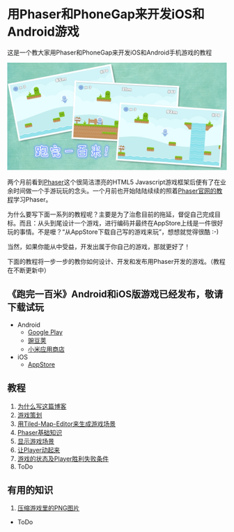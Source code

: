 # 用Phaser和PhoneGap来开发iOS和Android游戏 #

这是一个教大家用Phaser和PhoneGap来开发iOS和Android手机游戏的教程

![](assets/screenshots.jpg)

两个月前看到[Phaser](http://phaser.io)这个很简洁漂亮的HTML5 Javascript游戏框架后便有了在业余时间做一个手游玩玩的念头。一个月前也开始陆陆续续的照着[Phaser官网的教程](http://phaser.io/tutorials/making-your-first-phaser-game)学习Phaser。

为什么要写下面一系列的教程呢？主要是为了治愈目前的拖延，督促自己完成目标。而且：从头到尾设计一个游戏，进行编码并最终在AppStore上线是一件很好玩的事情。不是嚒？“从AppStore下载自己写的游戏来玩”，想想就觉得很酷 :-)

当然，如果你能从中受益，开发出属于你自己的游戏，那就更好了！

下面的教程将一步一步的教你如何设计、开发和发布用Phaser开发的游戏。（教程在不断更新中）

## 《跑完一百米》Android和iOS版游戏已经发布，敬请下载试玩
* Android
	* [Google Play](https://play.google.com/store/apps/details?id=com.easy.meterrace "Google Play")
	* [豌豆荚](http://www.wandoujia.com/apps/com.easy.meterrace "豌豆荚")
	* [小米应用商店](http://app.mi.com/detail/397352 "小米应用商店")
* iOS
	* [AppStore](https://itunes.apple.com/us/developer/zhu-zhong/id1035152444 "AppStore")
	
## 教程 ##

1. [为什么写这篇博客](http://zhongzhu.github.io/2016/03/11/%E7%94%A8Phaser%E5%92%8CPhoneGap%E6%9D%A5%E5%BC%80%E5%8F%91iOS%E5%92%8CAndroid%E6%B8%B8%E6%88%8F-1-%E4%B8%BA%E4%BB%80%E4%B9%88%E5%86%99%E8%BF%99%E7%AF%87%E5%8D%9A%E5%AE%A2/)
2. [游戏策划](http://zhongzhu.github.io/2016/03/15/%E7%94%A8Phaser%E5%92%8CPhoneGap%E6%9D%A5%E5%BC%80%E5%8F%91iOS%E5%92%8CAndroid%E6%B8%B8%E6%88%8F-2-%E6%B8%B8%E6%88%8F%E7%AD%96%E5%88%92/)
3. [用Tiled-Map-Editor来生成游戏场景](http://zhongzhu.github.io/2016/03/25/%E7%94%A8Phaser%E5%92%8CPhoneGap%E6%9D%A5%E5%BC%80%E5%8F%91iOS%E5%92%8CAndroid%E6%B8%B8%E6%88%8F-3-%E7%94%A8Tiled-Map-Editor%E6%9D%A5%E7%94%9F%E6%88%90%E6%B8%B8%E6%88%8F%E5%9C%BA%E6%99%AF/)
4. [Phaser基础知识](http://zhongzhu.github.io/2016/03/28/%E7%94%A8Phaser%E5%92%8CPhoneGap%E6%9D%A5%E5%BC%80%E5%8F%91iOS%E5%92%8CAndroid%E6%B8%B8%E6%88%8F-4-Phaser%E5%9F%BA%E7%A1%80%E7%9F%A5%E8%AF%86/)
5. [显示游戏场景](http://zhongzhu.github.io/2016/04/10/%E7%94%A8Phaser%E5%92%8CPhoneGap%E6%9D%A5%E5%BC%80%E5%8F%91iOS%E5%92%8CAndroid%E6%B8%B8%E6%88%8F-5-%E6%98%BE%E7%A4%BA%E6%B8%B8%E6%88%8F%E5%9C%BA%E6%99%AF/)
6. [让Player动起来](http://zhongzhu.github.io/2016/05/09/%E7%94%A8Phaser%E5%92%8CPhoneGap%E6%9D%A5%E5%BC%80%E5%8F%91iOS%E5%92%8CAndroid%E6%B8%B8%E6%88%8F-6-%E8%AE%A9Player%E5%8A%A8%E8%B5%B7%E6%9D%A5/)
7. [游戏的状态及Player胜利失败条件](http://zhongzhu.github.io/2016/05/27/%E7%94%A8Phaser%E5%92%8CPhoneGap%E6%9D%A5%E5%BC%80%E5%8F%91iOS%E5%92%8CAndroid%E6%B8%B8%E6%88%8F-7-%E6%B8%B8%E6%88%8F%E7%9A%84%E7%8A%B6%E6%80%81%E5%8F%8APlayer%E8%83%9C%E5%88%A9%E5%A4%B1%E8%B4%A5%E6%9D%A1%E4%BB%B6/) 
8. ToDo

## 有用的知识 ##
1. [压缩游戏里的PNG图片](http://zhongzhu.github.io/2016/04/05/%E5%8E%8B%E7%BC%A9%E6%B8%B8%E6%88%8F%E9%87%8C%E7%9A%84PNG%E5%9B%BE%E7%89%87/)
- ToDo

